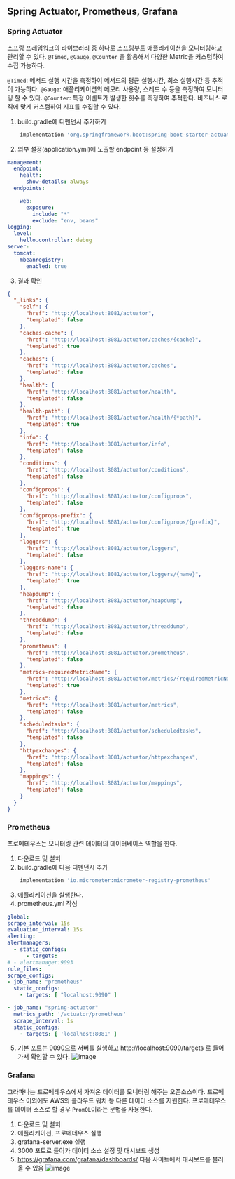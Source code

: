 ## Spring Actuator, Prometheus, Grafana

### Spring Actuator

스프링 프레임워크의 라이브러리 중 하나로 스프링부트 애플리케이션을 모니터링하고 관리할 수 있다.
`@Timed`, `@Gauge`, `@Counter` 을 활용해서 다양한 Metric을 커스텀하여 수집 가능하다. 

`@Timed`: 메서드 실행 시간을 측정하여 메서드의 평균 실행시간, 최소 실행시간 등 추적이 가능하다. 
`@Gauge`: 애플리케이션의 메모리 사용량, 스레드 수 등을 측정하여 모니터링 할 수 있다.
`@Counter`: 특정 이벤트가 발생한 횟수를 측정하여 추적한다. 비즈니스 로직에 맞게 커스텀하여 지표를 수집할 수 있다.


1. build.gradle에 디펜던시 추가하기
  ```groovy
      implementation 'org.springframework.boot:spring-boot-starter-actuator' 
  ```

2. 외부 설정(application.yml)에 노출할 endpoint 등 설정하기
```yml
management:
  endpoint:
    health:
      show-details: always
  endpoints:

    web:
      exposure:
        include: "*"
        exclude: "env, beans"
logging:
  level:
    hello.controller: debug
server:
  tomcat:
    mbeanregistry:
      enabled: true
```

3. 결과 확인

```json
{
  "_links": {
    "self": {
      "href": "http://localhost:8081/actuator",
      "templated": false
    },
    "caches-cache": {
      "href": "http://localhost:8081/actuator/caches/{cache}",
      "templated": true
    },
    "caches": {
      "href": "http://localhost:8081/actuator/caches",
      "templated": false
    },
    "health": {
      "href": "http://localhost:8081/actuator/health",
      "templated": false
    },
    "health-path": {
      "href": "http://localhost:8081/actuator/health/{*path}",
      "templated": true
    },
    "info": {
      "href": "http://localhost:8081/actuator/info",
      "templated": false
    },
    "conditions": {
      "href": "http://localhost:8081/actuator/conditions",
      "templated": false
    },
    "configprops": {
      "href": "http://localhost:8081/actuator/configprops",
      "templated": false
    },
    "configprops-prefix": {
      "href": "http://localhost:8081/actuator/configprops/{prefix}",
      "templated": true
    },
    "loggers": {
      "href": "http://localhost:8081/actuator/loggers",
      "templated": false
    },
    "loggers-name": {
      "href": "http://localhost:8081/actuator/loggers/{name}",
      "templated": true
    },
    "heapdump": {
      "href": "http://localhost:8081/actuator/heapdump",
      "templated": false
    },
    "threaddump": {
      "href": "http://localhost:8081/actuator/threaddump",
      "templated": false
    },
    "prometheus": {
      "href": "http://localhost:8081/actuator/prometheus",
      "templated": false
    },
    "metrics-requiredMetricName": {
      "href": "http://localhost:8081/actuator/metrics/{requiredMetricName}",
      "templated": true
    },
    "metrics": {
      "href": "http://localhost:8081/actuator/metrics",
      "templated": false
    },
    "scheduledtasks": {
      "href": "http://localhost:8081/actuator/scheduledtasks",
      "templated": false
    },
    "httpexchanges": {
      "href": "http://localhost:8081/actuator/httpexchanges",
      "templated": false
    },
    "mappings": {
      "href": "http://localhost:8081/actuator/mappings",
      "templated": false
    }
  }
}
```



### Prometheus
프로메테우스는 모니터링 관련 데이터의 데이터베이스 역할을 한다. 

1. 다운로드 및 설치
2. build.gradle에 다음 디펜던시 추가
  ```groovy
      implementation 'io.micrometer:micrometer-registry-prometheus' 
  ```
3. 애플리케이션을 실행한다.
4. prometheus.yml 작성
  ```yml
 global:
  scrape_interval: 15s
  evaluation_interval: 15s
alerting:
  alertmanagers:
    - static_configs:
        - targets:
  # - alertmanager:9093
rule_files:
scrape_configs:
  - job_name: "prometheus"
    static_configs:
      - targets: [ "localhost:9090" ]
  
  - job_name: "spring-actuator"
    metrics_path: '/actuator/prometheus'
    scrape_interval: 1s
    static_configs:
      - targets: [ 'localhost:8081' ]
  ```
5. 기본 포트는 9090으로 서버를 실행하고 http://localhost:9090/targets 로 들어가서 확인할 수 있다. 
![image](https://user-images.githubusercontent.com/89332391/229053295-1a093d40-6daf-4afd-b34d-e24fec1ca27d.png)

### Grafana
그라파나는 프로메테우스에서 가져온 데이터를 모니터링 해주는 오픈소스이다. 
프로메테우스 이외에도 AWS의 클라우드 워치 등 다른 데이터 소스를 지원한다. 
프로메테우스를 데이터 소스로 할 경우 `PromQL`이라는 문법을 사용한다. 
1. 다운로드 및 설치
2. 애플리케이션, 프로메테우스 실행
3. grafana-server.exe 실행
4. 3000 포트로 들어가 데이터 소스 설정 및 대시보드 생성
5. https://grafana.com/grafana/dashboards/ 다음 사이트에서 대시보드를 불러올 수 있음
![image](https://user-images.githubusercontent.com/89332391/229054925-e6c81c3f-85fc-4d3c-9b07-ea1f756cf7ca.png)

